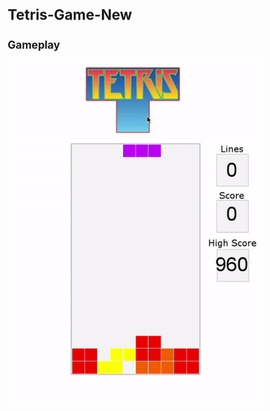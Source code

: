 # Tetris-Game-New

## Gameplay
![gameplay gif](https://github.com/palu3492/tetris-game-new/blob/master/files/images/gameplay.gif)
